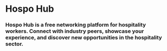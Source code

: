 # Hospo Hub

### Hospo Hub is a free networking platform for hospitality workers. Connect with industry peers, showcase your experience, and discover new opportunities in the hospitality sector.
